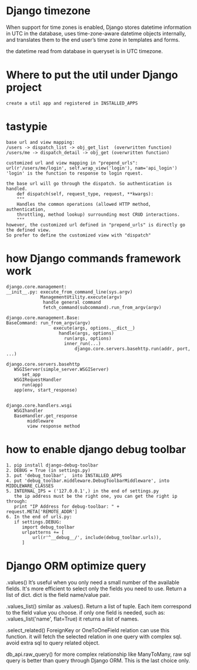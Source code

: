 # Django timezone
   When support for time zones is enabled, Django stores datetime information in UTC in the database, 
   uses time-zone-aware datetime objects internally,
   and translates them to the end user’s time zone in templates and forms.
   
   the datetime read from database in queryset is in UTC timezone.
   
# Where to put the util under Django project
    create a util app and registered in INSTALLED_APPS

# tastypie
    base url and view mapping:
    /users -> dispatch_list -> obj_get_list  (overwritten function)
    /users/me -> dispatch_detail -> obj_get (overwritten function)
    
    customized url and view mapping in "prepend_urls":
    url(r'/users/me/login', self.wrap_view('login'), nam='api_login')
    'login' is the function to response to login rquest.
    
    the base url will go through the dispatch. So authentication is handled.
        def dispatch(self, request_type, request, **kwargs):
        """
        Handles the common operations (allowed HTTP method, authentication,
        throttling, method lookup) surrounding most CRUD interactions.
        """
    however, the customized url defined in "prepend_urls" is directly go the defined view.
    So prefer to define the customized view with "dispatch"


# how Django commands framework work

    django.core.management: 
    __init__.py: execute_from_command_line(sys.argv)
                 ManagementUtility.execute(argv)
                  handle general command
                  fetch_command(subcommand).run_from_argv(argv)
    
    django.core.management.Base:              
    BaseCommand: run_from_argv(argv)
                      execute(args, options.__dict__)
                        handle(args, options)
                          run(args, options)
                          inner_run(...)
                              django.core.servers.basehttp.run(addr, port, ...)
                              
    django.core.servers.basehttp
       WSGIServer(simple_server.WSGIServer)
          set_app
       WSGIRequestHandler
          run(app)
       app(env, start_response)
       
       
    django.core.handlers.wsgi
       WSGIhandler
       BaseHandler.get_response
            middleware
            view response method
       
# how to enable django debug toolbar

    1. pip install django-debug-toolbar
    2. DEBUG = True (in settings.py)
    3. put 'debug_toolbar',  into INSTALLED_APPS
    4. put 'debug_toolbar.middleware.DebugToolbarMiddleware', into MIDDLEWARE_CLASSES
    5. INTERNAL_IPS = ('127.0.0.1',) in the end of settings.py
       the ip address must be the right one, you can get the right ip through: 
       print "IP Address for debug-toolbar: " + request.META['REMOTE_ADDR']
    6. In the end of urls.py:
       if settings.DEBUG:
          import debug_toolbar
          urlpatterns += [
              url(r'^__debug__/', include(debug_toolbar.urls)),
          ]
                          
                        
# Django ORM optimize query

   .values()
   It’s useful when you only need a small number of the available fields. It's more efficient to select only the fields you need to use.
   Return a list of dict. dict is the field name/value pair.
   
   .values_list()
   similar as .values(). Return a list of tuple. Each item correspond to the field value you choose.
   if only one field is needed, such as:
   .values_list('name', flat=True)
   it returns a list of names. 
   
   .select_related()
   ForeignKey or OneToOneField relation can use this function.
   it will fetch the selected relation in one query with complex sql. avoid extra sql to query related object.
   
   db_api.raw_query()
   for more complex relationship like ManyToMany, raw sql query is better than query through Django ORM. This is the last choice only.
   
   
